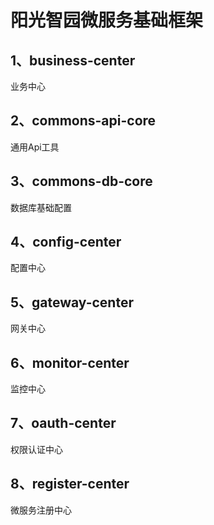 # 阳光智园微服务基础框架

## 1、business-center

业务中心

## 2、commons-api-core

通用Api工具

## 3、commons-db-core

数据库基础配置

## 4、config-center

配置中心



## 5、gateway-center

网关中心

## 6、monitor-center

监控中心

## 7、oauth-center

权限认证中心

## 8、register-center

微服务注册中心